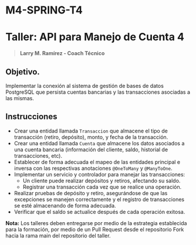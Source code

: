 # M4-SPRING-T4
# Taller: API para Manejo de Cuenta 4
> **Larry M. Ramírez - Coach Técnico**

## Objetivo.
Implementar la conexión al sistema de gestión de bases de datos PostgreSQL que persista cuentas bancarias y las transacciones asociadas a las mismas.

## Instrucciones
- Crear una entidad llamada `Transaccion` que almacene el tipo de transacción (retiro, depósito), monto, y fecha de la transacción.
- Crear una entidad llamada `Cuenta` que almacene los datos asociados a una cuenta bancaria (información del cliente, saldo,  historial de transacciones, etc).
- Establecer de forma adecuada el mapeo de las entidades principal e inversa con las respectivas anotaciones `@OneToMany` y `@ManyToOne`.
- Implementar un servicio y controlador para manejar las transacciones:
	- Un cliente puede realizar depósitos y retiros, afectando su saldo.
	- Registrar una transacción cada vez que se realice una operación.
- Realizar pruebas de depósito y retiro, asegurándose de que las excepciones se manejen correctamente y el registro de transacciones se esté almacenando de forma adecuada.
- Verificar que el saldo se actualice después de cada operación exitosa.

**Nota:** Los talleres deben entregarse por medio de la estrategia establecida para la formación, por medio de un Pull Request desde el repositorio Fork hacia la rama main del repositorio del taller. 
